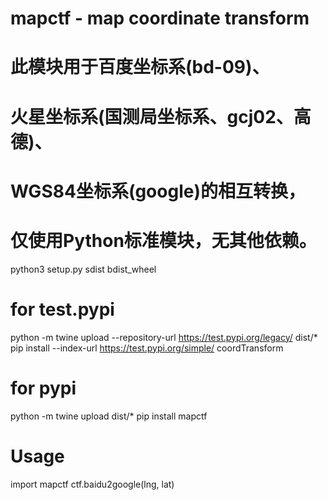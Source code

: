 # mapctf - map coordinate transform
# 此模块用于百度坐标系(bd-09)、
# 火星坐标系(国测局坐标系、gcj02、高德)、
# WGS84坐标系(google)的相互转换，
# 仅使用Python标准模块，无其他依赖。
python3 setup.py sdist bdist_wheel
# for test.pypi
python -m twine upload --repository-url https://test.pypi.org/legacy/ dist/*
pip install --index-url https://test.pypi.org/simple/ coordTransform
# for pypi
python -m twine upload dist/*
pip install mapctf
# Usage
import mapctf
ctf.baidu2google(lng, lat)
